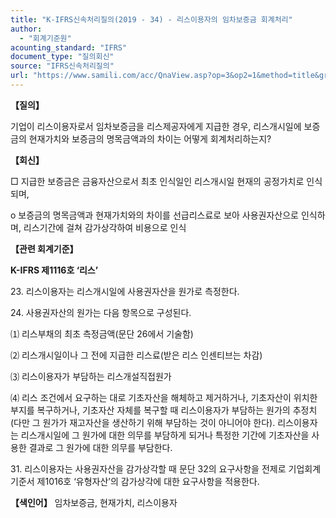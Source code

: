 ```yaml
---
title: "K-IFRS신속처리질의(2019 - 34) - 리스이용자의 임차보증금 회계처리"
author:
  - "회계기준원"
acounting_standard: "IFRS"
document_type: "질의회신"
source: "IFRS신속처리질의"
url: "https://www.samili.com/acc/QnaView.asp?op=3&op2=1&method=title&group=2124-15;1&orgcode=3&searchword=&page=40&code=K%2DIFRS%EC%8B%A0%EC%86%8D%EC%B2%98%EB%A6%AC%EC%A7%88%EC%9D%98%2D34%3A201903"
---
```

**【질의】**

  

기업이 리스이용자로서 임차보증금을 리스제공자에게 지급한 경우, 리스개시일에 보증금의 현재가치와 보증금의 명목금액과의 차이는 어떻게 회계처리하는지?

  
  

**【회신】**

  

□ 지급한 보증금은 금융자산으로서 최초 인식일인 리스개시일 현재의 공정가치로 인식되며,

  

o 보증금의 명목금액과 현재가치와의 차이를 선급리스료로 보아 사용권자산으로 인식하며, 리스기간에 걸쳐 감가상각하여 비용으로 인식

  
  

**【관련 회계기준】**

  

**K-IFRS 제1116호 ‘리스’**

  

23\. 리스이용자는 리스개시일에 사용권자산을 원가로 측정한다.

  

24\. 사용권자산의 원가는 다음 항목으로 구성된다.

⑴ 리스부채의 최초 측정금액(문단 26에서 기술함)

⑵ 리스개시일이나 그 전에 지급한 리스료(받은 리스 인센티브는 차감)

⑶ 리스이용자가 부담하는 리스개설직접원가

⑷ 리스 조건에서 요구하는 대로 기초자산을 해체하고 제거하거나, 기초자산이 위치한 부지를 복구하거나, 기초자산 자체를 복구할 때 리스이용자가 부담하는 원가의 추정치(다만 그 원가가 재고자산을 생산하기 위해 부담하는 것이 아니어야 한다). 리스이용자는 리스개시일에 그 원가에 대한 의무를 부담하게 되거나 특정한 기간에 기초자산을 사용한 결과로 그 원가에 대한 의무를 부담한다.

  

31\. 리스이용자는 사용권자산을 감가상각할 때 문단 32의 요구사항을 전제로 기업회계기준서 제1016호 ‘유형자산’의 감가상각에 대한 요구사항을 적용한다.

  
  

**【색인어】** 임차보증금, 현재가치, 리스이용자
